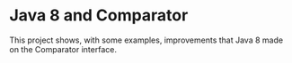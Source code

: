 # Java 8 and Comparator

This project shows, with some examples, improvements that Java 8 made on the Comparator interface.
